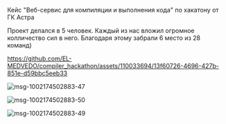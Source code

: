 Кейс "Веб-сервис для компиляции и выполнения кода" по хакатону от ГК Астра

Проект делался в 5 человек. Каждый из нас вложил огромное колличество сил в него. Благодаря этому забрали 6 место из 28 команд)

https://github.com/EL-MEDVEDO/compiler_hackathon/assets/110033694/13f60726-4696-427b-851e-d59bbc5eeb33

![msg-1002174502883-47](https://github.com/EL-MEDVEDO/compiler_hackathon/assets/110033694/7bd061f2-15f1-486b-8b76-3624bfe0ecd0)

![msg-1002174502883-50](https://github.com/EL-MEDVEDO/compiler_hackathon/assets/110033694/ed8e88c4-c813-47cb-ba08-697d4f00ea7e)

![msg-1002174502883-49](https://github.com/EL-MEDVEDO/compiler_hackathon/assets/110033694/7f410d38-5281-498d-9b06-a0accd0b036a)
